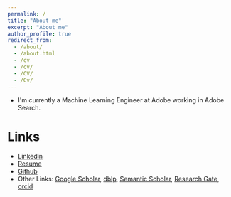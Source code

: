 ```yaml
---
permalink: /
title: "About me"
excerpt: "About me"
author_profile: true
redirect_from: 
  - /about/
  - /about.html
  - /cv
  - /cv/
  - /CV/
  - /Cv/
---
```


- I'm currently a Machine Learning Engineer at Adobe working in Adobe Search. 

Links
======
- [Linkedin](https://www.linkedin.com/in/vibhabelavadi)
- [Resume](https://vibhabelavadi.github.io/files/VibhaBelavadiResume.pdf)
- [Github](https://www.github.com/VibhaBelavadi)
- Other Links: [Google Scholar](https://scholar.google.com/citations?user=6BAyYuwAAAAJ&hl=en), [dblp](https://dblp.uni-trier.de/pid/282/0068.html), [Semantic Scholar](https://www.semanticscholar.org/author/Vibha-Belavadi/2045079863), [Research Gate](https://www.researchgate.net/profile/Vibha_Belavadi), [orcid](https://orcid.org/0000-0002-1244-7702)
